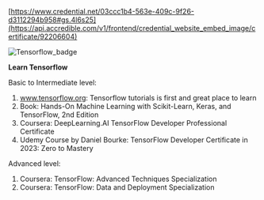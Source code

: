 [https://www.credential.net/03ccc1b4-563e-409c-9f26-d3112294b958#gs.4l6s25](https://api.accredible.com/v1/frontend/credential_website_embed_image/certificate/92206604)


![Tensorflow_badge](https://github.com/JSini/tensorflow/assets/79960101/7cbb1bba-6c84-486a-8577-b120db2b6d14)



**Learn Tensorflow**

Basic to Intermediate level:
1. www.tensorflow.org: Tensorflow tutorials is first and great place to learn
2. Book: Hands-On Machine Learning with Scikit-Learn, Keras, and TensorFlow, 2nd Edition
3. Coursera: DeepLearning.AI TensorFlow Developer Professional Certificate
4. Udemy Course by Daniel Bourke: TensorFlow Developer Certificate in 2023: Zero to Mastery

Advanced level:
1. Coursera: TensorFlow: Advanced Techniques Specialization
2. Coursera: TensorFlow: Data and Deployment Specialization

